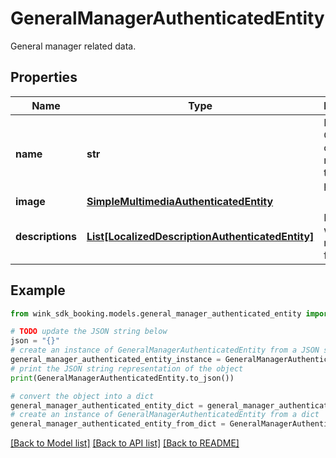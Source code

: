 # GeneralManagerAuthenticatedEntity

General manager related data.

## Properties

Name | Type | Description | Notes
------------ | ------------- | ------------- | -------------
**name** | **str** | Name of GM currently managing the property. | 
**image** | [**SimpleMultimediaAuthenticatedEntity**](SimpleMultimediaAuthenticatedEntity.md) |  | [optional] 
**descriptions** | [**List[LocalizedDescriptionAuthenticatedEntity]**](LocalizedDescriptionAuthenticatedEntity.md) | Localized welcome message from GM. | [optional] 

## Example

```python
from wink_sdk_booking.models.general_manager_authenticated_entity import GeneralManagerAuthenticatedEntity

# TODO update the JSON string below
json = "{}"
# create an instance of GeneralManagerAuthenticatedEntity from a JSON string
general_manager_authenticated_entity_instance = GeneralManagerAuthenticatedEntity.from_json(json)
# print the JSON string representation of the object
print(GeneralManagerAuthenticatedEntity.to_json())

# convert the object into a dict
general_manager_authenticated_entity_dict = general_manager_authenticated_entity_instance.to_dict()
# create an instance of GeneralManagerAuthenticatedEntity from a dict
general_manager_authenticated_entity_from_dict = GeneralManagerAuthenticatedEntity.from_dict(general_manager_authenticated_entity_dict)
```
[[Back to Model list]](../README.md#documentation-for-models) [[Back to API list]](../README.md#documentation-for-api-endpoints) [[Back to README]](../README.md)


